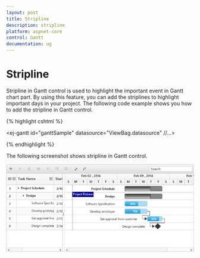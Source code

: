 ```yaml
---
layout: post
title: Stripline
description: stripline
platform: aspnet-core
control: Gantt
documentation: ug
---
```


# Stripline

Stripline in Gantt control is used to highlight the important event in Gantt chart part. By using this feature, you can add the striplines to highlight important days in your project. The following code example shows you how to add the stripline in Gantt control.

{% highlight cshtml %}

<ej-gantt id="ganttSample" datasource="ViewBag.datasource"
    //...>
    <e-strip-lines>
        <e-gantt-strip-line day="01/02/2014" label="Project Release" line-width=2 line-color="Darkblue" line-style="dotted"></e-gantt-strip-line>
    </e-strip-lines>
</ejGantt>

{% endhighlight %}

The following screenshot shows stripline in Gantt control.

![](Stripline_images/Stripline_img1.png)
